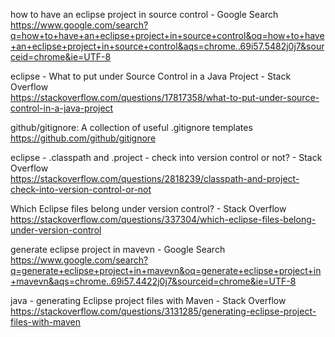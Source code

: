 how to have an eclipse project in source control - Google Search  
 https://www.google.com/search?q=how+to+have+an+eclipse+project+in+source+control&oq=how+to+have+an+eclipse+project+in+source+control&aqs=chrome..69i57.5482j0j7&sourceid=chrome&ie=UTF-8  

eclipse - What to put under Source Control in a Java Project - Stack Overflow  
 https://stackoverflow.com/questions/17817358/what-to-put-under-source-control-in-a-java-project  

github/gitignore: A collection of useful .gitignore templates  
 https://github.com/github/gitignore  

eclipse - .classpath and .project - check into version control or not? - Stack Overflow  
 https://stackoverflow.com/questions/2818239/classpath-and-project-check-into-version-control-or-not  

Which Eclipse files belong under version control? - Stack Overflow  
 https://stackoverflow.com/questions/337304/which-eclipse-files-belong-under-version-control  

generate eclipse project in mavevn - Google Search  
 https://www.google.com/search?q=generate+eclipse+project+in+mavevn&oq=generate+eclipse+project+in+mavevn&aqs=chrome..69i57.4422j0j7&sourceid=chrome&ie=UTF-8  

java - generating Eclipse project files with Maven - Stack Overflow  
 https://stackoverflow.com/questions/3131285/generating-eclipse-project-files-with-maven  

